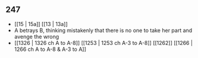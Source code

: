## 247
- [[15 | 15a]] [[13 | 13a]] 
- A betrays B, thinking mistakenly that there is no one to take her part and avenge the wrong
- [[1326 | 1326 ch A to A-8]] [[1253 | 1253 ch A-3 to A-8]] [[1262]] [[1266 | 1266 ch A to A-8 &amp; A-3 to A]] 

